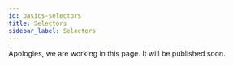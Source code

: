 ```yaml
---
id: basics-selectors
title: Selectors
sidebar_label: Selectors
---
```


Apologies, we are working in this page. It will be published soon.
